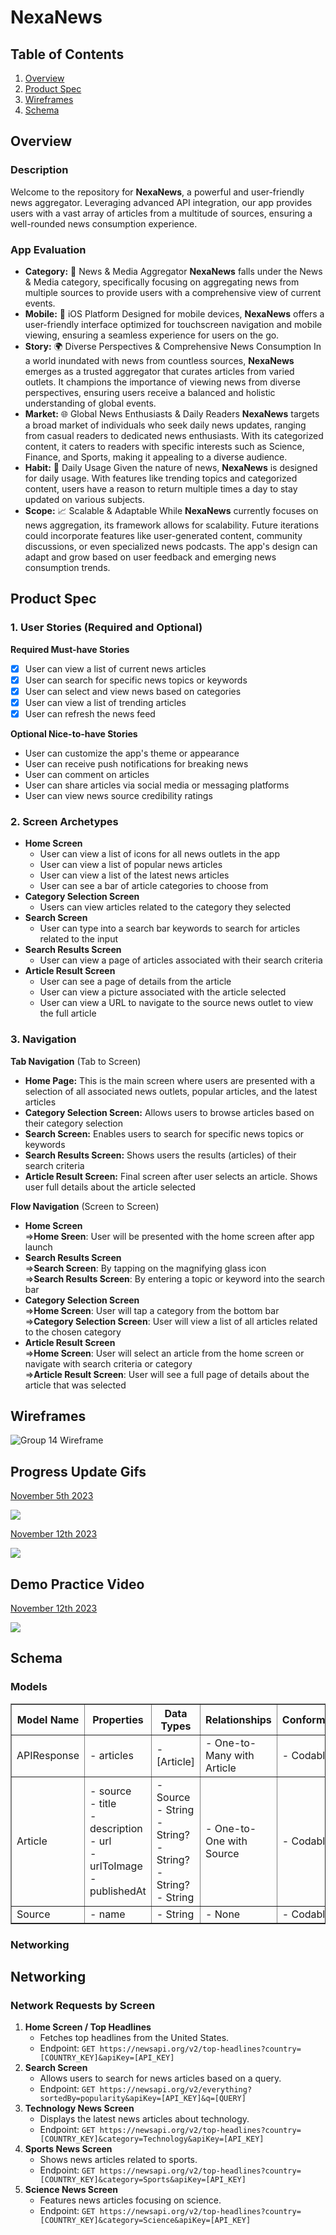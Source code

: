 # NexaNews

## Table of Contents

1. [Overview](#Overview)
2. [Product Spec](#Product-Spec)
3. [Wireframes](#Wireframes)
4. [Schema](#Schema)

## Overview

### Description

Welcome to the repository for <b>NexaNews</b>, a powerful and user-friendly news aggregator. Leveraging advanced API integration, our app provides users with a vast array of articles from a multitude of sources, ensuring a well-rounded news consumption experience.

### App Evaluation

- **Category:**
  📰 News & Media Aggregator
<b>NexaNews</b> falls under the News & Media category, specifically focusing on aggregating news from multiple sources to provide users with a comprehensive view of current events.
- **Mobile:**
  📱 iOS Platform
Designed for mobile devices, <b>NexaNews</b> offers a user-friendly interface optimized for touchscreen navigation and mobile viewing, ensuring a seamless experience for users on the go.
- **Story:**
  🌍 Diverse Perspectives & Comprehensive News Consumption
In a world inundated with news from countless sources, <b>NexaNews</b> emerges as a trusted aggregator that curates articles from varied outlets. It champions the importance of viewing news from diverse perspectives, ensuring users receive a balanced and holistic understanding of global events.
- **Market:**
  🌐 Global News Enthusiasts & Daily Readers
<b>NexaNews</b> targets a broad market of individuals who seek daily news updates, ranging from casual readers to dedicated news enthusiasts. With its categorized content, it caters to readers with specific interests such as Science, Finance, and Sports, making it appealing to a diverse audience.
- **Habit:**
  📆 Daily Usage
Given the nature of news, <b>NexaNews</b> is designed for daily usage. With features like trending topics and categorized content, users have a reason to return multiple times a day to stay updated on various subjects.
- **Scope:**
  📈 Scalable & Adaptable
While <b>NexaNews</b> currently focuses on news aggregation, its framework allows for scalability. Future iterations could incorporate features like user-generated content, community discussions, or even specialized news podcasts. The app's design can adapt and grow based on user feedback and emerging news consumption trends.

## Product Spec

### 1. User Stories (Required and Optional)

**Required Must-have Stories**

- [X] User can view a list of current news articles
- [X] User can search for specific news topics or keywords
- [X] User can select and view news based on categories
- [X] User can view a list of trending articles
- [X] User can refresh the news feed

**Optional Nice-to-have Stories**

* User can customize the app's theme or appearance
* User can receive push notifications for breaking news
* User can comment on articles
* User can share articles via social media or messaging platforms
* User can view news source credibility ratings

### 2. Screen Archetypes

* <b>Home Screen</b>
  * User can view a list of icons for all news outlets in the app
  * User can view a list of popular news articles
  * User can view a list of the latest news articles
  * User can see a bar of article categories to choose from
* <b>Category Selection Screen</b>
  * Users can view articles related to the category they selected
* <b>Search Screen</b>
  * User can type into a search bar keywords to search for articles related to the input
* <b>Search Results Screen</b>
  * User can view a page of articles associated with their search criteria
* <b>Article Result Screen</b>
  * User can see a page of details from the article
  * User can view a picture associated with the article selected
  * User can view a URL to navigate to the source news outlet to view the full article

### 3. Navigation

**Tab Navigation** (Tab to Screen)

* <b>Home Page:</b> This is the main screen where users are presented with a selection of all associated news outlets, popular articles, and the latest articles
* <b>Category Selection Screen:</b> Allows users to browse articles based on their category selection
* <b>Search Screen:</b> Enables users to search for specific news topics or keywords
* <b>Search Results Screen:</b> Shows users the results (articles) of their search criteria
* <b>Article Result Screen:</b> Final screen after user selects an article. Shows user full details about the article selected

**Flow Navigation** (Screen to Screen)

* <b>Home Screen</b><br>
  =><b>Home Sreen</b>: User will be presented with the home screen after app launch
* <b>Search Results Screen</b>  
  =><b>Search Screen</b>: By tapping on the magnifying glass icon<br>
  =><b>Search Results Screen</b>: By entering a topic or keyword into the search bar
* <b>Category Selection Screen</b><br>
  =><b>Home Screen</b>: User will tap a category from the bottom bar<br>
  =><b>Category Selection Screen</b>: User will view a list of all articles related to the chosen category
* <b>Article Result Screen</b><br>
  =><b>Home Screen</b>: User will select an article from the home screen or navigate with search criteria or category<br>
  =><b>Article Result Screen</b>: User will see a full page of details about the article that was selected
## Wireframes

![Group 14 Wireframe](https://github.com/TheCodeCrafterCollective/Group-14-App/assets/105520585/7b45aff9-e1b5-42c1-97ff-6b3ede4b63d8)

## Progress Update Gifs

<div>
    <a href="https://www.loom.com/share/06dc28f8648847c582d6882a0e985f8d">
      <p>November 5th 2023</p>
    </a>
    <a href="https://www.loom.com/share/06dc28f8648847c582d6882a0e985f8d">
      <img style="max-width:300px;" src="https://cdn.loom.com/sessions/thumbnails/06dc28f8648847c582d6882a0e985f8d-with-play.gif">
    </a>
  </div>

<div>
    <a href="https://www.loom.com/share/2d387f57559348d49f80a757e3060c2e">
      <p>November 12th 2023</p>
    </a>
    <a href="https://www.loom.com/share/2d387f57559348d49f80a757e3060c2e">
      <img style="max-width:300px;" src="https://cdn.loom.com/sessions/thumbnails/2d387f57559348d49f80a757e3060c2e-with-play.gif">
    </a>
  </div>

## Demo Practice Video

<div>
    <a href="https://www.loom.com/share/2340ee7aa23144b985cf4f7d0087cc9c">
      <p>November 12th 2023</p>
    </a>
    <a href="https://www.loom.com/share/2340ee7aa23144b985cf4f7d0087cc9c">
      <img style="max-width:300px;" src="https://cdn.loom.com/sessions/thumbnails/2340ee7aa23144b985cf4f7d0087cc9c-with-play.gif">
    </a>
</div>

## Schema 

### Models

<table border="1">
    <tr>
        <th>Model Name</th>
        <th>Properties</th>
        <th>Data Types</th>
        <th>Relationships</th>
        <th>Conformance</th>
    </tr>
    <tr>
        <td>APIResponse</td>
        <td>- articles</td>
        <td>- [Article]</td>
        <td>- One-to-Many with Article</td>
        <td>- Codable</td>
    </tr>
    <tr>
        <td>Article</td>
        <td>- source<br>- title<br>- description<br>- url<br>- urlToImage<br>- publishedAt</td>
        <td>- Source<br>- String<br>- String?<br>- String?<br>- String?<br>- String</td>
        <td>- One-to-One with Source</td>
        <td>- Codable</td>
    </tr>
    <tr>
        <td>Source</td>
        <td>- name</td>
        <td>- String</td>
        <td>- None</td>
        <td>- Codable</td>
    </tr>
</table>


### Networking

<h2>Networking</h2>

<h3>Network Requests by Screen</h3>

<ol>
    <li>
        <strong>Home Screen / Top Headlines</strong>
        <ul>
            <li>Fetches top headlines from the United States.</li>
            <li>Endpoint: <code>GET https://newsapi.org/v2/top-headlines?country=[COUNTRY_KEY]&apiKey=[API_KEY]</code></li>
        </ul>
    </li>
    <li>
        <strong>Search Screen</strong>
        <ul>
            <li>Allows users to search for news articles based on a query.</li>
            <li>Endpoint: <code>GET https://newsapi.org/v2/everything?sortedBy=popularity&apiKey=[API_KEY]&q=[QUERY]</code></li>
        </ul>
    </li>
    <li>
        <strong>Technology News Screen</strong>
        <ul>
            <li>Displays the latest news articles about technology.</li>
            <li>Endpoint: <code>GET https://newsapi.org/v2/top-headlines?country=[COUNTRY_KEY]&category=Technology&apiKey=[API_KEY]</code></li>
        </ul>
    </li>
    <li>
        <strong>Sports News Screen</strong>
        <ul>
            <li>Shows news articles related to sports.</li>
            <li>Endpoint: <code>GET https://newsapi.org/v2/top-headlines?country=[COUNTRY_KEY]&category=Sports&apiKey=[API_KEY]</code></li>
        </ul>
    </li>
    <li>
        <strong>Science News Screen</strong>
        <ul>
            <li>Features news articles focusing on science.</li>
            <li>Endpoint: <code>GET https://newsapi.org/v2/top-headlines?country=[COUNTRY_KEY]&category=Science&apiKey=[API_KEY]</code></li>
        </ul>
    </li>
</ol>
